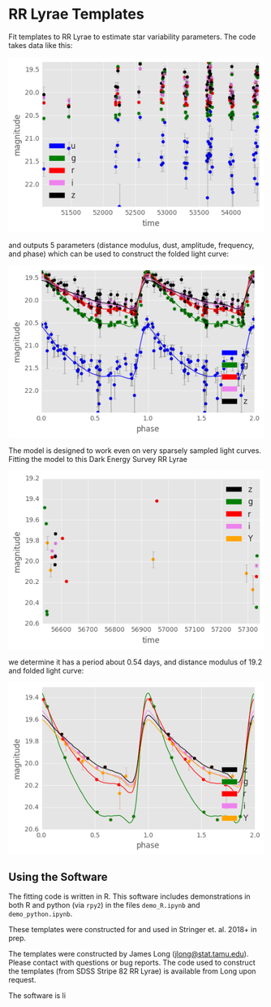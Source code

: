 # RR Lyrae Templates

Fit templates to RR Lyrae to estimate star variability parameters. The code takes data like this:

![alt text](figs/sdss.png "SDSS Stripe 82 RR Lyrae Light Curve")

and outputs 5 parameters (distance modulus, dust, amplitude, frequency, and phase) which can be used to construct the folded light curve:

![alt text](figs/sdss_folded.png "SDSS Stripe 82 RR Lyrae Folded Light Curve")

The model is designed to work even on very sparsely sampled light curves. Fitting the model to this Dark Energy Survey RR Lyrae

![alt text](figs/des.png "DES Light Curve")

we determine it has a period about 0.54 days, and distance modulus of 19.2 and folded light curve:

![alt text](figs/des_folded.png "DES Folded Light Curve")


## Using the Software

The fitting code is written in R. This software includes demonstrations in both R and python (via `rpy2`) in the files `demo_R.ipynb` and `demo_python.ipynb`.

These templates were constructed for and used in Stringer et. al. 2018+ in prep.

The templates were constructed by James Long (jlong@stat.tamu.edu). Please contact with questions or bug reports. The code used to construct the templates (from SDSS Stripe 82 RR Lyrae) is available from Long upon request.

The software is li
